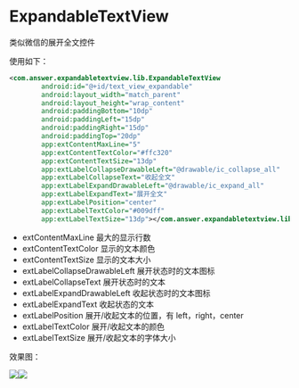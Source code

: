 # ExpandableTextView
类似微信的展开全文控件

使用如下：

```xml
<com.answer.expandabletextview.lib.ExpandableTextView
        android:id="@+id/text_view_expandable"
        android:layout_width="match_parent"
        android:layout_height="wrap_content"
        android:paddingBottom="10dp"
        android:paddingLeft="15dp"
        android:paddingRight="15dp"
        android:paddingTop="20dp"
        app:extContentMaxLine="5"
        app:extContentTextColor="#ffc320"
        app:extContentTextSize="13dp"
        app:extLabelCollapseDrawableLeft="@drawable/ic_collapse_all"
        app:extLabelCollapseText="收起全文"
        app:extLabelExpandDrawableLeft="@drawable/ic_expand_all"
        app:extLabelExpandText="展开全文"
        app:extLabelPosition="center"
        app:extLabelTextColor="#009dff"
        app:extLabelTextSize="13dp"></com.answer.expandabletextview.lib.ExpandableTextView>
```

* extContentMaxLine 最大的显示行数
* extContentTextColor 显示的文本颜色
* extContentTextSize 显示的文本大小
* extLabelCollapseDrawableLeft 展开状态时的文本图标
* extLabelCollapseText 展开状态时的文本
* extLabelExpandDrawableLeft 收起状态时的文本图标
* extLabelExpandText 收起状态的文本
* extLabelPosition 展开/收起文本的位置，有 left，right，center
* extLabelTextColor 展开/收起文本的颜色
* extLabelTextSize 展开/收起文本的字体大小

效果图：

![](http://7q5er6.com1.z0.glb.clouddn.com/device-2016-05-13-160724.png?imageView/2/w/300/q/90)![](http://7q5er6.com1.z0.glb.clouddn.com/device-2016-05-13-160743.png?imageView/2/w/300/q/90)
